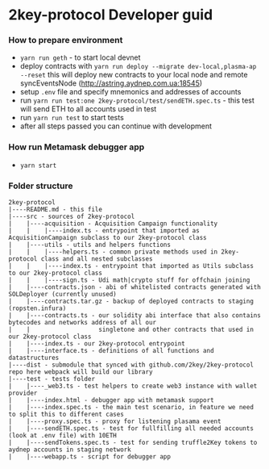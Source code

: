 # 2key-protocol Developer guid

### How to prepare environment

* ```yarn run geth``` - to start local devnet
* deploy contracts with ```yarn run deploy --migrate dev-local,plasma-ap --reset``` this will deploy new contracts to your local node and remote syncEventsNode (http://astring.aydnep.com.ua:18545)
* setup ```.env``` file and specify mnemonics and addresses of accounts
* run ```yarn run test:one 2key-protocol/test/sendETH.spec.ts``` - this test will send ETH to all accounts used in test
* run ```yarn run test``` to start tests
* after all steps passed you can continue with development

### How run Metamask debugger app

* ```yarn start```

### Folder structure

```
2key-protocol
|----README.md - this file
|----src - sources of 2key-protocol
|    |----acquisition - Acquisition Campaign functionality
|    |    |----index.ts - entrypoint that imported as AcquisitionCampaign subclass to our 2key-protocol class
|    |----utils - utils and helpers functions
|    |    |----helpers.ts - common private methods used in 2key-protocol class and all nested subclasses
|    |    |----index.ts - entrypoint that imported as Utils subclass to our 2key-protocol class
|    |    |----sign.ts - Udi math|crypto stuff for offchain joining
|    |----contracts.json - abi of whitelisted contracts generated with SOLDeployer (currently unused)
|    |----contracts.tar.gz - backup of deployed contracts to staging (ropsten.infura)
|    |----contracts.ts - our solidity abi interface that also contains bytecodes and networks address of all our
|    |                   singletone and other contracts that used in our 2key-protocol class
|    |----index.ts - our 2key-protocol entrypoint
|    |----interface.ts - definitions of all functions and datastructures
|----dist - submodule that synced with github.com/2key/2key-protocol repo here webpack will build our library
|----test - tests folder
|    |----_web3.ts - test helpers to create web3 instance with wallet provider
|    |----index.html - debugger app with metamask support
|    |----index.spec.ts - the main test scenario, in feature we need to split this to different cases
|    |----proxy.spec.ts - proxy for listening plasama event
|    |----sendETH.spec.ts - test for fullfilling all needed accounts (look at .env file) with 10ETH
|    |----sendTokens.spec.ts - test for sending truffle2Key tokens to aydnep accounts in staging network
|    |----webapp.ts - script for debugger app
```

